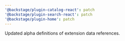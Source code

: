 ```yaml
---
'@backstage/plugin-catalog-react': patch
'@backstage/plugin-search-react': patch
'@backstage/plugin-home': patch
---
```


Updated alpha definitions of extension data references.
